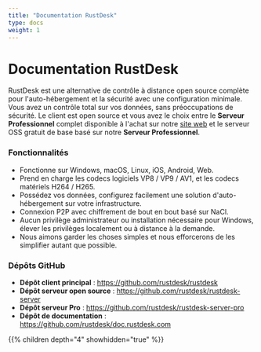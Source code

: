 ```yaml
---
title: "Documentation RustDesk"
type: docs
weight: 1
---
```


# Documentation RustDesk

RustDesk est une alternative de contrôle à distance open source complète pour l'auto-hébergement et la sécurité avec une configuration minimale. Vous avez un contrôle total sur vos données, sans préoccupations de sécurité. Le client est open source et vous avez le choix entre le **Serveur Professionnel** complet disponible à l'achat sur notre [site web](https://rustdesk.com) et le serveur OSS gratuit de base basé sur notre **Serveur Professionnel**.

### Fonctionnalités
- Fonctionne sur Windows, macOS, Linux, iOS, Android, Web.
- Prend en charge les codecs logiciels VP8 / VP9 / AV1, et les codecs matériels H264 / H265.
- Possédez vos données, configurez facilement une solution d'auto-hébergement sur votre infrastructure.
- Connexion P2P avec chiffrement de bout en bout basé sur NaCl.
- Aucun privilège administrateur ou installation nécessaire pour Windows, élever les privilèges localement ou à distance à la demande.
- Nous aimons garder les choses simples et nous efforcerons de les simplifier autant que possible.

### Dépôts GitHub
- **Dépôt client principal** : https://github.com/rustdesk/rustdesk
- **Dépôt serveur open source** : https://github.com/rustdesk/rustdesk-server
- **Dépôt serveur Pro** : https://github.com/rustdesk/rustdesk-server-pro
- **Dépôt de documentation** : https://github.com/rustdesk/doc.rustdesk.com

{{% children depth="4" showhidden="true" %}}
